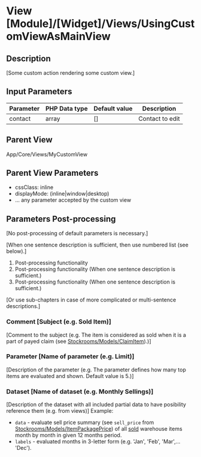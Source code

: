 # View [Module]/[Widget]/Views/UsingCustomViewAsMainView

## Description

[Some custom action rendering some custom view.]

## Input Parameters

| Parameter | PHP Data type | Default value | Description     |
| --------- | ------------- | ------------- | --------------- |
| contact   | array         | []            | Contact to edit |

## Parent View

App/Core/Views/MyCustomView

## Parent View Parameters

* cssClass: inline
* displayMode: (inline|window|desktop)
* ... any parameter accepted by the custom view

## Parameters Post-processing

[No post-processing of default parameters is necessary.]

[When one sentence description is sufficient, then use numbered list (see below).]
1. Post-processing functionality 
2. Post-processing functionality (When one sentence description is sufficient.)
3. Post-processing functionality (When one sentence description is sufficient.)

[Or use sub-chapters in case of more complicated or multi-sentence descriptions.]
### Comment [Subject (e.g. Sold Item)]
[Comment to the subject (e.g. The item is considered as sold when it is a part of payed claim (see [Stockrooms/Models/ClaimItem](../../Stockrooms/Models/ClaimItem.md)).)]

### Parameter [Name of parameter (e.g. Limit)]
[Description of the parameter (e.g. The parameter defines how many top items are evaluated and shown. Default value is 5.)]

### Dataset [Name of dataset (e.g. Monthly Sellings)]
[Description of the dataset with all included partial data to have posibility reference them (e.g. from views)]
Example:
* `data` - evaluate sell price summary (see `sell_price` from [Stockrooms/Models/ItemPackagePrice](../../Stockrooms/Models/ItemPackagePrice.md)) of all [sold](#comment-sold-item) warehouse items month by month in given 12 months period.
* `labels` - evaluated months in 3-letter form (e.g. 'Jan', 'Feb', 'Mar',... 'Dec').